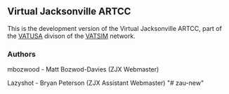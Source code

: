 ## Virtual Jacksonville ARTCC

This is the development version of the Virtual Jacksonville ARTCC, part of the [VATUSA](http://vatusa.net) divison of the [VATSIM](http://vatsim.net) network.

### Authors

mbozwood - Matt Bozwod-Davies (ZJX Webmaster)

Lazyshot - Bryan Peterson (ZJX Assistant Webmaster)
"# zau-new" 
